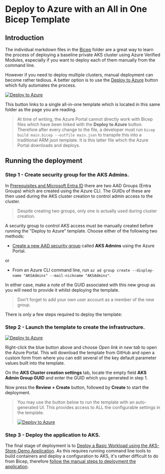 # Deploy to Azure with an All in One Bicep Template

## Introduction 
The individual markdown files in the [Bicep](../Bicep/) folder are a great way to learn the process of deploying a baseline private AKS cluster using Azure Verified Modules, especially if you want to deploy each of them manually from the command line. 

However if you need to deploy multiple clusters, manual deployment can become rather tedious. A better option is to use the [Deploy to Azure](https://learn.microsoft.com/en-us/azure/azure-resource-manager/templates/deploy-to-azure-button) button which fully automates the process.

[![Deploy to Azure](https://aka.ms/deploytoazurebutton)](https://portal.azure.com/#view/Microsoft_Azure_CreateUIDef/CustomDeploymentBlade/uri/https%3A%2F%2Fraw.githubusercontent.com%2FAzure%2FAKS-Landing-Zone-Accelerator%2Fdd-all-in-one-avm%2FScenarios%2FAKS-Secure-Baseline-Private-AVM%2FAll-in-One-Bicep%2Fmain.json/uiFormDefinitionUri/https%3A%2F%2Fraw.githubusercontent.com%2FAzure%2FAKS-Landing-Zone-Accelerator%2Fdd-all-in-one-avm%2FScenarios%2FAKS-Secure-Baseline-Private-AVM%2FAll-in-One-Bicep%2Fmain.portal.ui.json)

This button links to a single all-in-one template which is located in this same folder as the page you are reading.

> At time of writing, the Azure Portal cannot directly work with Bicep files which have been linked with the **Deploy to Azure** button. Therefore after every change to the file, a developer must run `bicep build main.bicep --outfile main.json` to transpile this into a traditional ARM json template. It is this latter file which the Azure Portal downloads and deploys.

## Running the deployment

### Step 1 - Create security group for the AKS Admins.

In [Prerequisites and Microsoft Entra ID](../Bicep/02-eid.md) there are two AAD Groups (Entra Groups) which are created using the Azure CLI. The GUIDs of these are then used during the AKS cluster creation to control admin access to the cluster.

> Despite creating two groups, only one is actually used during cluster creation.

A security group to control AKS access must be manually created before running the "Deploy to Azure" template. Choose either of the following two methods:

* [Create a new AAD security group](https://learn.microsoft.com/en-us/entra/fundamentals/how-to-manage-groups) called **AKS Admins** using the Azure Portal.

or

* From an Azure CLI command line, run `az ad group create --display-name "AKSAdmins" --mail-nickname "AKSAdmins"`.

In either case, make a note of the GUID associated with this new group as you will need to provide it whilst deploying the template.

> Don't forget to add your own user account as a member of the new group.

There is only a few steps required to deploy the template:

### Step 2 - Launch the template to create the infrastructure.

[![Deploy to Azure](https://aka.ms/deploytoazurebutton)](https://portal.azure.com/#view/Microsoft_Azure_CreateUIDef/CustomDeploymentBlade/uri/https%3A%2F%2Fraw.githubusercontent.com%2FAzure%2FAKS-Landing-Zone-Accelerator%2Fdd-all-in-one-avm%2FScenarios%2FAKS-Secure-Baseline-Private-AVM%2FAll-in-One-Bicep%2Fmain.json/uiFormDefinitionUri/https%3A%2F%2Fraw.githubusercontent.com%2FAzure%2FAKS-Landing-Zone-Accelerator%2Fdd-all-in-one-avm%2FScenarios%2FAKS-Secure-Baseline-Private-AVM%2FAll-in-One-Bicep%2Fmain.portal.ui.json)

Right-click the blue button above and choose *Open link in new tab* to open the Azure Portal. This will download the template from GitHub and open a custom form from where you can edit several of the key default parameter values built into the template.

On the **AKS Cluster creation settings** tab, locate the empty field **AKS Admin Group GUID** and enter the GUID which you generated in step 1.

Now press the **Review + Create** button, followed by **Create** to start the deployment.

> You may use the button below to run the template with an auto-generated UI. This provides access to ALL the configurable settings in the template.
>
> [![Deploy to Azure](https://aka.ms/deploytoazurebutton)](https://portal.azure.com/#create/Microsoft.Template/uri/https%3A%2F%2Fraw.githubusercontent.com%2FAzure%2FAKS-Landing-Zone-Accelerator%2Fdd-all-in-one-avm%2FScenarios%2FAKS-Secure-Baseline-Private-AVM%2FAll-in-One-Bicep%2Fmain.json)


   
### Step 3 - Deploy the application to AKS.
The final stage of deployment is to [Deploy a Basic Workload using the AKS-Store-Demo Application](../Bicep/07-workload.md). As this requires running command line tools to build containers and deploy a configuration to AKS, it's rather difficult to do from Bicep, therefore [follow the manual steps to deployment the application](../Bicep/07-workload.md).
